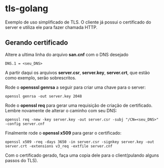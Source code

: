 # tls-golang
Exemplo de uso simplificado de TLS. O cliente já possui o certificado do server e utiliza ele para fazer chamada HTTP.

## Gerando certificado
Altere a ultima linha do arquivo __san.cnf__ com o DNS desejado
```
DNS.1 = <seu_DNS>
```

A partir daqui os arquivos __server.csr__, __server.key__, __server.crt__, que estão como exemplo, serão sobrescritos.

Rode o __opensssl genrsa__ a seguir para criar uma chave para o server:
```
openssl genrsa -out server.key 2048
```

Rode o __openssl req__ para gerar uma requisição de criação de certificado. Lembre novamente de alterar o caminho com seu DNS:
```
openssl req -new -key server.key -out server.csr -subj "/CN=<seu_DNS>" -config server.cnf
```

Finalmente rode o __openssl x509__ para gerar o certificado:
```
openssl x509 -req -days 3650 -in server.csr -signkey server.key -out server.crt -extensions v3_req -extfile server.cnf
```

Com o certificado gerado, faça uma copia dele para o client(pulando alguns passos do TLS).
